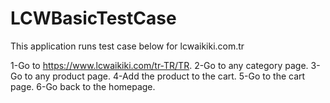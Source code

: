 # LCWBasicTestCase

This application runs test case below for lcwaikiki.com.tr
 
1-Go to https://www.lcwaikiki.com/tr-TR/TR.
2-Go to any category page.
3-Go to any product page.
4-Add the product to the cart.
5-Go to the cart page.
6-Go back to the homepage.
